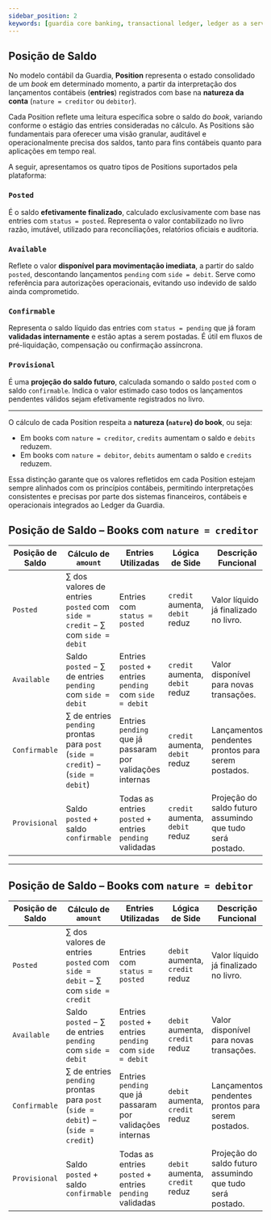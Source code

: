 ```yaml
---
sidebar_position: 2
keywords: [guardia core banking, transactional ledger, ledger as a service, modulo de ledger da guardia, books, ias-1, ias-2, ias-38, ifrs-9]
---
```


## Posição de Saldo

No modelo contábil da Guardia, **Position** representa o estado consolidado de um *book* em determinado momento, a partir da interpretação dos lançamentos contábeis (**entries**) registrados com base na **natureza da conta** (`nature = creditor` ou `debitor`).

Cada Position reflete uma leitura específica sobre o saldo do *book*, variando conforme o estágio das entries consideradas no cálculo. As Positions são fundamentais para oferecer uma visão granular, auditável e operacionalmente precisa dos saldos, tanto para fins contábeis quanto para aplicações em tempo real.

A seguir, apresentamos os quatro tipos de Positions suportados pela plataforma:

### `Posted`

É o saldo **efetivamente finalizado**, calculado exclusivamente com base nas entries com `status = posted`. Representa o valor contabilizado no livro razão, imutável, utilizado para reconciliações, relatórios oficiais e auditoria.

### `Available`

Reflete o valor **disponível para movimentação imediata**, a partir do saldo `posted`, descontando lançamentos `pending` com `side = debit`. Serve como referência para autorizações operacionais, evitando uso indevido de saldo ainda comprometido.

### `Confirmable`

Representa o saldo líquido das entries com `status = pending` que já foram **validadas internamente** e estão aptas a serem postadas. É útil em fluxos de pré-liquidação, compensação ou confirmação assíncrona.

### `Provisional`

É uma **projeção do saldo futuro**, calculada somando o saldo `posted` com o saldo `confirmable`. Indica o valor estimado caso todos os lançamentos pendentes válidos sejam efetivamente registrados no livro.

---

O cálculo de cada Position respeita a **natureza (`nature`) do book**, ou seja:

* Em books com `nature = creditor`, `credits` aumentam o saldo e `debits` reduzem.
* Em books com `nature = debitor`, `debits` aumentam o saldo e `credits` reduzem.

Essa distinção garante que os valores refletidos em cada Position estejam sempre alinhados com os princípios contábeis, permitindo interpretações consistentes e precisas por parte dos sistemas financeiros, contábeis e operacionais integrados ao Ledger da Guardia.


## Posição de Saldo – Books com `nature = creditor`

| **Posição de Saldo**      | **Cálculo de `amount`**                                                         | **Entries Utilizadas**                                                                             | **Lógica de Side**                               | **Descrição Funcional**                                                                |
|------------------|----------------------------------------------------------------------------------|-----------------------------------------------------------------------------------------------------|--------------------------------------------------|------------------------------------------------------------------------------------------|
| `Posted`         | ∑ dos valores de entries `posted` com `side = credit` − ∑ com `side = debit`     | Entries com `status = posted`                                                                       | `credit` aumenta, `debit` reduz                  | Valor líquido já finalizado no livro.                                                   |
| `Available`      | Saldo `posted` − ∑ de entries `pending` com `side = debit`                       | Entries `posted` + entries `pending` com `side = debit`                                             | `credit` aumenta, `debit` reduz                  | Valor disponível para novas transações.                                                 |
| `Confirmable`    | ∑ de entries `pending` prontas para `post` (`side = credit`) − (`side = debit`) | Entries `pending` que já passaram por validações internas                                           | `credit` aumenta, `debit` reduz                  | Lançamentos pendentes prontos para serem postados.                                      |
| `Provisional`    | Saldo `posted` + saldo `confirmable`                                            | Todas as entries `posted` + entries `pending` validadas                                             | `credit` aumenta, `debit` reduz                  | Projeção do saldo futuro assumindo que tudo será postado.                               |

---

## Posição de Saldo – Books com `nature = debitor`

| **Posição de Saldo**      | **Cálculo de `amount`**                                                         | **Entries Utilizadas**                                                                             | **Lógica de Side**                               | **Descrição Funcional**                                                                |
|------------------|----------------------------------------------------------------------------------|-----------------------------------------------------------------------------------------------------|--------------------------------------------------|------------------------------------------------------------------------------------------|
| `Posted`         | ∑ dos valores de entries `posted` com `side = debit` − ∑ com `side = credit`     | Entries com `status = posted`                                                                       | `debit` aumenta, `credit` reduz                  | Valor líquido já finalizado no livro.                                                   |
| `Available`      | Saldo `posted` − ∑ de entries `pending` com `side = debit`                       | Entries `posted` + entries `pending` com `side = debit`                                             | `debit` aumenta, `credit` reduz                  | Valor disponível para novas transações.                                                 |
| `Confirmable`    | ∑ de entries `pending` prontas para `post` (`side = debit`) − (`side = credit`) | Entries `pending` que já passaram por validações internas                                           | `debit` aumenta, `credit` reduz                  | Lançamentos pendentes prontos para serem postados.                                      |
| `Provisional`    | Saldo `posted` + saldo `confirmable`                                            | Todas as entries `posted` + entries `pending` validadas                                             | `debit` aumenta, `credit` reduz                  | Projeção do saldo futuro assumindo que tudo será postado.                               |
